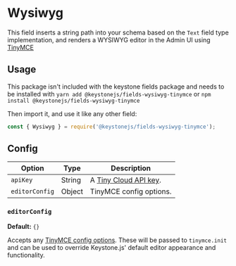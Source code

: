 <!--[meta]
section: api
subSection: field-types
title: Wysiwyg
[meta]-->

# Wysiwyg

This field inserts a string path into your schema based on the `Text` field type implementation, and renders a WYSIWYG editor in the Admin UI using [TinyMCE](https://www.tiny.cloud/)

## Usage

This package isn't included with the keystone fields package and needs to be installed with `yarn add @keystonejs/fields-wysiwyg-tinymce` or `npm install @keystonejs/fields-wysiwyg-tinymce`

Then import it, and use it like any other field:

```js
const { Wysiwyg } = require('@keystonejs/fields-wysiwyg-tinymce');
```

## Config

| Option         | Type   | Description                                                 |
| -------------- | ------ | ----------------------------------------------------------- |
| `apiKey`       | String | A [Tiny Cloud API key](https://www.tiny.cloud/auth/signup). |
| `editorConfig` | Object | TinyMCE config options.                                     |

### `editorConfig`

**Default:** `{}`

Accepts any [TinyMCE config options](https://www.tiny.cloud/docs/configure/). These will be passed to `tinymce.init` and can be used to override Keystone.js' default editor appearance and functionality.
